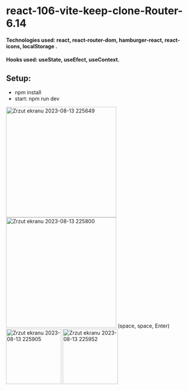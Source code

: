 # react-106-vite-keep-clone-Router-6.14

#### Technologies used: react, react-router-dom, hamburger-react, react-icons, localStorage .
#### Hooks used: useState, useEfect, useContext.
## Setup:
* npm install
* start: npm run dev

<img width="300" alt="Zrzut ekranu 2023-08-13 225649" src="https://github.com/ajarek/react-106-vite-keep-clone-Router-6.14/assets/61388692/fa8c4521-6c21-4ce1-bb83-55e5f3b5fa5a">
<img width="300" alt="Zrzut ekranu 2023-08-13 225800" src="https://github.com/ajarek/react-106-vite-keep-clone-Router-6.14/assets/61388692/b670dd9e-8ae9-4d2b-8b66-1b05408dce32">
(space, space, Enter)



<img width="150" alt="Zrzut ekranu 2023-08-13 225905" src="https://github.com/ajarek/react-106-vite-keep-clone-Router-6.14/assets/61388692/83daa5d8-bcd6-4beb-bc11-be99f8fd431b">
<img width="150" alt="Zrzut ekranu 2023-08-13 225952" src="https://github.com/ajarek/react-106-vite-keep-clone-Router-6.14/assets/61388692/d3e3e3a4-69fe-4216-bf50-1d3f5f6603d9">
